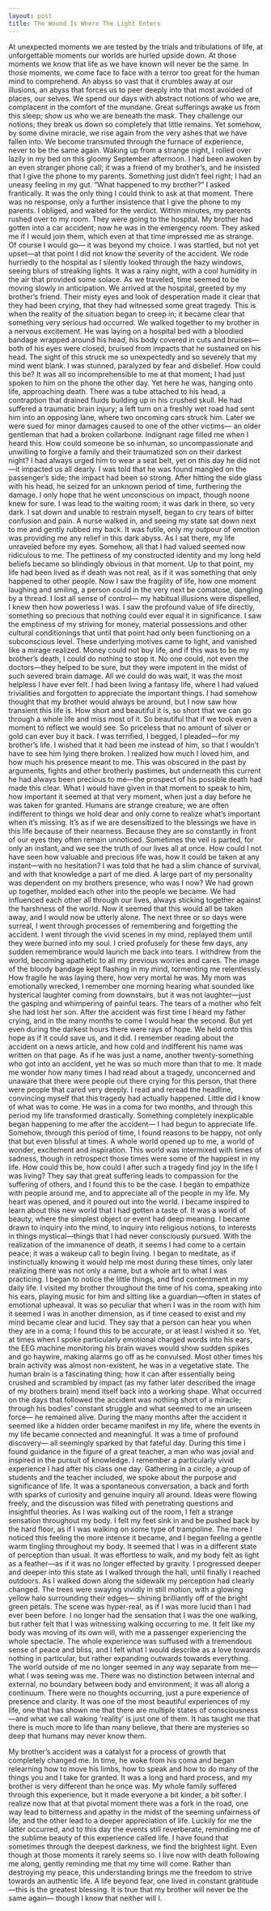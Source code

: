 ```yaml
---
layout: post
title: The Wound Is Where The Light Enters
---
```



At unexpected moments we are tested by the trials and tribulations of life, at unforgettable moments our worlds are hurled upside down. At those moments we know that life as we have known will never be the same. In those moments, we come face to face with a terror too great for the human mind to comprehend. An abyss so vast that it crumbles away at our illusions, an abyss that forces us to peer deeply into that most avoided of places, our selves. We spend our days with abstract notions of who we are, complacent in the comfort of the mundane. Great sufferings awake us from this sleep; show us who we are beneath the mask. They challenge our notions; they break us down so completely that little remains. Yet somehow, by some divine miracle, we rise again from the very ashes that we have fallen into.  We become transmuted through the furnace of experience, never to be the same again.
Waking up from a strange night, I rolled over lazily in my bed on this gloomy September afternoon. I had been awoken by an even stranger phone call; it was a friend of my brother’s, and he insisted that I give the phone to my parents. Something just didn’t feel right; I had an uneasy feeling in my gut. “What happened to my brother?” I asked frantically. It was the only thing I could think to ask at that moment. There was no response, only a further insistence that I give the phone to my parents. I obliged, and waited for the verdict. Within minutes, my parents rushed over to my room. They were going to the hospital. My brother had gotten into a car accident; now he was in the emergency room. They asked me if I would join them, which even at that time impressed me as strange. Of course I would go— it was beyond my choice. I was startled, but not yet upset—at that point I did not know the severity of the accident.
We rode hurriedly to the hospital as I silently looked through the hazy windows, seeing blurs of streaking lights. It was a rainy night, with a cool humidity in the air that provided some solace. As we traveled, time seemed to be moving slowly in anticipation. We arrived at the hospital, greeted by my brother’s friend. Their misty eyes and look of desperation made it clear that they had been crying, that they had witnessed some great tragedy. This is when the reality of the situation began to creep in; it became clear that something very serious had occurred. We walked together to my brother in a nervous excitement. He was laying on a hospital bed with a bloodied bandage wrapped around his head, his body covered in cuts and bruises—both of his eyes were closed, bruised from impacts that he sustained on his head. The sight of this struck me so unexpectedly and so severely that my mind went blank. I was stunned, paralyzed by fear and disbelief. How could this be? It was all so incomprehensible to me at that moment; I had just spoken to him on the phone the other day. Yet here he was, hanging onto life, approaching death. There was a tube attached to his head, a contraption that drained fluids building up in his crushed skull. He had suffered a traumatic brain injury; a left turn on a freshly wet road had sent him into an opposing lane, where two oncoming cars struck him. Later we were sued for minor damages caused to one of the other victims— an older gentleman that had a broken collarbone. Indignant rage filled me when I heard this. How could someone be so inhuman, so uncompassionate and unwilling to forgive a family and their traumatized son on their darkest night? I had always urged him to wear a seat belt, yet on this day he did not—it impacted us all dearly. I was told that he was found mangled on the passenger’s side; the impact had been so strong. After hitting the side glass with his head, he seized for an unknown period of time, furthering the damage. I only hope that he went unconscious on impact, though noone knew for sure.
I was lead to the waiting room; it was dark in there, so very dark. I sat down and unable to restrain myself, began to cry tears of bitter confusion and pain. A nurse walked in, and seeing my state sat down next to me and gently rubbed my back. It was futile, only my outpour of emotion was providing me any relief in this dark abyss. As I sat there, my life unraveled before my eyes. Somehow, all that I had valued seemed now ridiculous to me. The pettiness of my constructed identity and my long held beliefs became so blindingly obvious in that moment. Up to that point, my life had been lived as if death was not real, as if it was something that only happened to other people. Now I saw the fragility of life, how one moment laughing and smiling, a person could in the very next be comatose, dangling by a thread. I lost all sense of control— my habitual illusions were dispelled, I knew then how powerless I was. I saw the profound value of life directly, something so precious that nothing could ever equal it in significance. I saw the emptiness of my striving for money, material possessions and other cultural conditionings that until that point had only been functioning on a subconscious level. These underlying motives came to light, and vanished like a mirage realized. Money could not buy life, and if this was to be my brother’s death, I could do nothing to stop it. No one could, not even the doctors—they helped to be sure, but they were impotent in the midst of such severed brain damage. All we could do was wait, it was the most helpless I have ever felt. I had been living a fantasy life, where I had valued trivialities and forgotten to appreciate the important things. I had somehow thought that my brother would always be around, but I now saw how transient this life is. How short and beautiful it is, so short that we can go through a whole life and miss most of it. So beautiful that if we took even a moment to reflect we would see. So priceless that no amount of silver or gold can ever buy it back.
I was terrified, I begged, I pleaded—for my brother’s life. I wished that it had been me instead of him, so that I wouldn’t have to see him lying there broken. I realized how much I loved him, and how much his presence meant to me. This was obscured in the past by arguments, fights and other brotherly pastimes, but underneath this current he had always been precious to me—the prospect of his possible death had made this clear. What I would have given in that moment to speak to him, how important it seemed at that very moment, when just a day before he was taken for granted. Humans are strange creature; we are often indifferent to things we hold dear and only come to realize what’s important when it’s missing. It’s as if we are desensitized to the blessings we have in this life because of their nearness. Because they are so constantly in front of our eyes they often remain unnoticed.
Sometimes the veil is parted, for only an instant, and we see the truth of our lives all at once. How could I not have seen how valuable and precious life was, how it could be taken at any instant—with no hesitation? I was told that he had a slim chance of survival, and with that knowledge a part of me died. A large part of my personality was dependent on my brothers presence, who was I now? We had grown up together, molded each other into the people we became. We had influenced each other all through our lives, always sticking together against the harshness of the world. Now it seemed that this would all be taken away, and I would now be utterly alone.
The next three or so days were surreal, I went through processes of remembering and forgetting the accident. I went through the vivid scenes in my mind, replayed them until they were burned into my soul. I cried profusely for these few days, any sudden remembrance would launch me back into tears. I withdrew from the world, becoming apathetic to all my previous worries and cares. The image of the bloody bandage kept flashing in my mind, tormenting me relentlessly. How fragile he was laying there, how very mortal he was. My mom was emotionally wrecked, I remember one morning hearing what sounded like hysterical laughter coming from downstairs, but it was not laughter—just the gasping and whimpering of painful tears. The tears of a mother who felt she had lost her son. After the accident was first time I heard my father crying, and in the many months to come I would hear the second. But yet even during the darkest hours there were rays of hope. We held onto this hope as if it could save us, and it did. I remember reading about the accident on a news article, and how cold and indifferent his name was written on that page. As if he was just a name, another twenty-something who got into an accident, yet he was so much more than that to me. It made me wonder how many times I had read about a tragedy, unconcerned and unaware that there were people out there crying for this person, that there were people that cared very deeply. I read and reread the headline, convincing myself that this tragedy had actually happened. Little did I know of what was to come.
He was in a coma for two months, and through this period my life transformed drastically. Something completely inexplicable began happening to me after the accident— I had begun to appreciate life. Somehow, through this period of time, I found reasons to be happy, not only that but even blissful at times. A whole world opened up to me, a world of wonder, excitement and inspiration. This world was intermixed with times of sadness, though in retrospect those times were some of the happiest in my life. How could this be, how could I after such a tragedy find joy in the life I was living? They say that great suffering leads to compassion for the suffering of others, and I found this to be the case. I began to empathize with people around me, and to appreciate all of the people in my life. My heart was opened, and it poured out into the world. I became inspired to learn about this new world that I had gotten a taste of. It was a world of beauty, where the simplest object or event had deep meaning. I became drawn to inquiry into the mind, to inquiry into religious notions, to interests in things mystical—things that I had never consciously pursued. With the realization of the immanence of death, it seems I had come to a certain peace; it was a wakeup call to begin living.
I began to meditate, as if instinctually knowing it would help me most during these times, only later realizing there was not only a name, but a whole art to what I was practicing. I began to notice the little things, and find contentment in my daily life. I visited my brother throughout the time of his coma, speaking into his ears, playing music for him and sitting like a guardian—often in states of emotional upheaval. It was so peculiar that when I was in the room with him it seemed I was in another dimension, as if time ceased to exist and my mind became clear and lucid. They say that a person can hear you when they are in a coma; I found this to be accurate, or at least I wished it so. Yet, at times when I spoke particularly emotional charged words into his ears, the EEG machine monitoring his brain waves would show sudden spikes and go haywire, making alarms go off as he convulsed. Most other times his brain activity was almost non-existent, he was in a vegetative state. The human brain is a fascinating thing; how it can after essentially being crushed and scrambled by impact (as my father later described the image of my brothers brain) mend itself back into a working shape. What occurred on the days that followed the accident was nothing short of a miracle; through his bodies’ constant struggle and what seemed to me an unseen force— he remained alive.
During the many months after the accident it seemed like a hidden order became manifest in my life, where the events in my life became connected and meaningful. It was a time of profound discovery— all seemingly sparked by that fateful day. During this time I found guidance in the figure of a great teacher, a man who was jovial and inspired in the pursuit of knowledge. I remember a particularly vivid experience I had after his class one day. Gathering in a circle, a group of students and the teacher included, we spoke about the purpose and significance of life. It was a spontaneous conversation, a back and forth with sparks of curiosity and genuine inquiry all around. Ideas were flowing freely, and the discussion was filled with penetrating questions and insightful theories. As I was walking out of the room, I felt a strange sensation throughout my body. I felt my feet sink in and be pushed back by the hard floor, as if I was walking on some type of trampoline. The more I noticed this feeling the more intense it became, and I began feeling a gentle warm tingling throughout my body. It seemed that I was in a different state of perception than usual. It was effortless to walk, and my body felt as light as a feather—as if it was no longer effected by gravity. I progressed deeper and deeper into this state as I walked through the hall, until finally I reached outdoors. As I walked down along the sidewalk my perception had clearly changed. The trees were swaying vividly in still motion, with a glowing yellow halo surrounding their edges— shining brilliantly off of the bright green petals. The scene was hyper-real, as if I was more lucid than I had ever been before. I no longer had the sensation that I was the one walking, but rather felt that I was witnessing walking occurring to me. It felt like my body was moving of its own will, with me a passenger experiencing the whole spectacle. The whole experience was suffused with a tremendous sense of peace and bliss, and I felt what I would describe as a love towards nothing in particular, but rather expanding outwards towards everything. The world outside of me no longer seemed in any way separate from me—what I was seeing was me. There was no distinction between internal and external, no boundary between body and environment; it was all along a continuum. There were no thoughts occurring, just a pure experience of presence and clarity. It was one of the most beautiful experiences of my life, one that has shown me that there are multiple states of consciousness—and what we call waking ‘reality’ is just one of them. It has taught me that there is much more to life than many believe, that there are mysteries so deep that humans may never know them.

My brother’s accident was a catalyst for a process of growth that completely changed me. In time, he woke from his coma and began relearning how to move his limbs, how to speak and how to do many of the things you and I take for granted. It was a long and hard process, and my brother is very different than he once was. My whole family suffered through this experience, but it made everyone a bit kinder, a bit softer. I realize now that at that pivotal moment there was a fork in the road, one way lead to bitterness and apathy in the midst of the seeming unfairness of life, and the other lead to a deeper appreciation of life. Luckily for me the latter occurred, and to this day the events still reverberate, reminding me of the sublime beauty of this experience called life. I have found that sometimes through the deepest darkness, we find the brightest light. Even though at those moments it rarely seems so. I live now with death following me along, gently reminding me that my time will come. Rather than destroying my peace, this understanding brings me the freedom to strive towards an authentic life. A life beyond fear, one lived in constant gratitude—this is the greatest blessing. It is true that my brother will never be the same again— though I know that neither will I.